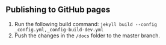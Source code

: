 ## Publishing to GitHub pages

1. Run the following build command: `jekyll build --config _config.yml,_config-build-dev.yml`
2. Push the changes in the `/docs` folder to the master branch.
